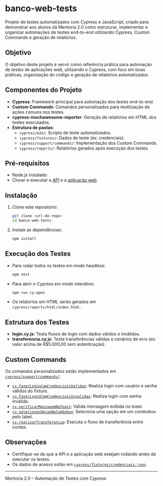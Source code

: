 # banco-web-tests

Projeto de testes automatizados com Cypress e JavaScript, criado para demonstrar aos alunos da Mentoria 2.0 como estruturar, implementar e organizar automações de testes end-to-end utilizando Cypress, Custom Commands e geração de relatórios.

## Objetivo

O objetivo deste projeto é servir como referência prática para automação de testes de aplicações web, utilizando o Cypress, com foco em boas práticas, organização do código e geração de relatórios automatizados.

## Componentes do Projeto

- **Cypress**: Framework principal para automação dos testes end-to-end.
- **Custom Commands**: Comandos personalizados para reutilização de ações comuns nos testes.
- **cypress-mochawesome-reporter**: Geração de relatórios em HTML dos testes executados.
- **Estrutura de pastas**:
  - `cypress/e2e/`: Scripts de teste automatizados.
  - `cypress/fixtures/`: Dados de teste (ex: credenciais).
  - `cypress/support/commands/`: Implementação dos Custom Commands.
  - `cypress/reports/`: Relatórios gerados após execução dos testes.

## Pré-requisitos

- Node.js instalado
- Clonar e executar a [API](https://github.com/juliodelimas/banco-api) e a [aplicação web](https://github.com/juliodelimas/banco-web)

## Instalação

1. Clone este repositório:
   ```sh
   git clone <url-do-repo>
   cd banco-web-tests
   ```
2. Instale as dependências:
   ```sh
   npm install
   ```

## Execução dos Testes

- Para rodar todos os testes em modo headless:
  ```sh
  npm test
  ```
- Para abrir o Cypress em modo interativo:
  ```sh
  npm run cy:open
  ```
- Os relatórios em HTML serão gerados em `cypress/reports/html/index.html`.

## Estrutura dos Testes

- **login.cy.js**: Testa fluxos de login com dados válidos e inválidos.
- **transferencia.cy.js**: Testa transferências válidas e cenários de erro (ex: valor acima de R$5.000,00 sem autenticação).

## Custom Commands

Os comandos personalizados estão implementados em [`cypress/support/commands/`](cypress/support/commands/):

- [`cy.fazerLoginComCredenciaisValidas`](cypress/support/commands/login.js): Realiza login com usuário e senha válidos do fixture.
- [`cy.fazerLoginComCredenciaisInvalidas`](cypress/support/commands/login.js): Realiza login com senha inválida.
- [`cy.verificarMansagemNoToast`](cypress/support/commands/common.js): Valida mensagem exibida no toast.
- [`cy.selecionarOpcaoNaCombobox`](cypress/support/commands/common.js): Seleciona uma opção em um combobox pelo label.
- [`cy.realizarTransferencia`](cypress/support/commands/transferencia.js): Executa o fluxo de transferência entre contas.

## Observações

- Certifique-se de que a API e a aplicação web estejam rodando antes de executar os testes.
- Os dados de acesso estão em [`cypress/fixtures/credenciais.json`](cypress/fixtures/credenciais.json).

---
Mentoria 2.0 – Automação de Testes com Cypress